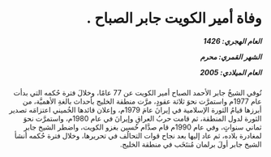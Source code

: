 <h1 dir="rtl">وفاة أمير الكويت جابر الصباح .</h1>

<h5 dir="rtl">العام الهجري:  1426

الشهر القمري: محرم

العام الميلادي: 2005</h5>

<p dir="rtl">تُوفي الشيخُ جابر الأحمد الصباح أمير الكويت عن 77 عامًا، وخلالَ فترة حُكمه التي بدأت عام 1977م واستمرَّت نحوَ ثلاثة عقودٍ، مرَّت منطقة الخليج بأحداث بالغةِ الأهميَّة، من أبرزها قيامُ الثورة الإسلامية في إيرانَ عامَ 1979م، وإعلان قائدها الخُميني اعتزامَه تصدير الثورة لدول المنطقة، ثم قامت حربُ العراقِ وإيرانَ في عام 1980م، واستمرَّت نحوَ ثماني سنواتٍ، وفي عام 1990م قام صدَّام حُسين بغزو الكويت، واضطر الشيخ جابر لمغادرة بلاده، ثم عاد إليها بعد نجاح قوات التحالُف في تحريرها، وخلال فترة حُكمه أنشأ الشيخ جابر أولَ برلمان مُنتَخَب في منطقة الخليج.</p></br>
